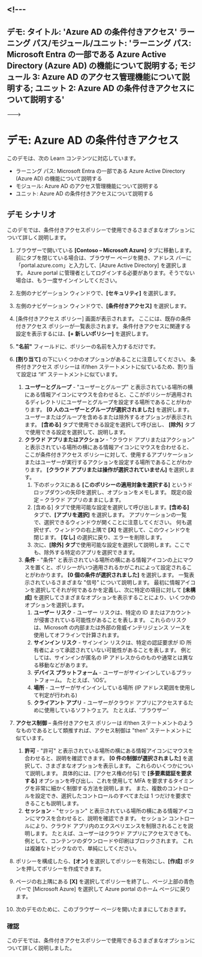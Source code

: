 <a name="---"></a><!---
---
デモ: タイトル: 'Azure AD の条件付きアクセス' ラーニング パス/モジュール/ユニット: 'ラーニング パス: Microsoft Entra の一部である Azure Active Directory (Azure AD) の機能について説明する; モジュール 3: Azure AD のアクセス管理機能について説明する; ユニット 2: Azure AD の条件付きアクセスについて説明する'
---
--->


# <a name="demo-azure-ad-conditional-access"></a>デモ: Azure AD の条件付きアクセス

このデモは、次の Learn コンテンツに対応しています。

- ラーニング パス: Microsoft Entra の一部である Azure Active Directory (Azure AD) の機能について説明する
- モジュール: Azure AD のアクセス管理機能について説明する
- ユニット: Azure AD の条件付きアクセスについて説明する

## <a name="demo-scenario"></a>デモ シナリオ

このデモでは、条件付きアクセスポリシーで使用できるさまざまなオプションについて詳しく説明します。

1. ブラウザーで開いている **[Contoso – Microsoft Azure]** タブに移動します。 前にタブを閉じている場合は、ブラウザー ページを開き、アドレス バーに「portal.azure.com」と入力して、[Azure Active Directory] を選択します。 Azure portal に管理者としてログインする必要があります。そうでない場合は、もう一度サインインしてください。

1. 左側のナビゲーション ウィンドウで、**[セキュリティ]** を選択します。

1. 左側のナビゲーション ウィンドウで、**[条件付きアクセス]** を選択します。

1. [条件付きアクセス ポリシー] 画面が表示されます。 ここには、既存の条件付きアクセス ポリシーが一覧表示されます。 条件付きアクセスに関連する設定を表示するには、**[+ 新しいポリシー]** を選択します。

1. **"名前"** フィールドに、ポリシーの名前を入力するだけです。

1. **[割り当て]** の下にいくつかのオプションがあることに注意してください。  条件付きアクセス ポリシーは if/then ステートメントに似ているため、割り当て設定は “if” ステートメントに似ています。
    1. **ユーザーとグループ** - "ユーザーとグループ" と表示されている場所の横にある情報アイコンにマウスを合わせると、ここがポリシーが適用されるディレクトリにユーザーとグループを設定する場所であることがわかります。 **[0 人のユーザーとグループが選択されました]** を選択します。  ユーザーまたはグループを含めるまたは除外するオプションが表示されます。 **[含める]** タブで使用できる設定を選択して呼び出し、 **[除外]** タブで使用できる設定を選択して、説明します。
    1. **クラウド アプリまたはアクション** - "クラウド アプリまたはアクション" と表示されている場所の横にある情報アイコンにマウスを合わせると、ここが条件付きアクセス ポリシーに対して、使用するアプリケーションまたはユーザーが実行するアクションを設定する場所であることがわかります。  **[クラウド アプリまたは操作が選択されていません]** を選択します。
        1. 下のボックスにある **[このポリシーの適用対象を選択する]** というドロップダウンの矢印を選択し、オプションをメモします。  既定の設定 – クラウド アプリのままにします。
        1. [含める] タブで使用可能な設定を選択して呼び出します。**[含める]** タブで、**[アプリを選択]** を選択します。  アプリケーションの一覧で、選択できるウィンドウが開くことに注意してください。  何も選択せず、ウィンドウの右上隅で **[X]** を選択して、このウィンドウを閉じます。 **[なし]** の選択に戻り、エラーを削除します。
        1. 次に、**[除外] タブ**で使用可能な設定を選択して説明します。ここでも、除外する特定のアプリを選択できます。
    1. **条件** - "条件" と表示されている場所の横にある情報アイコンの上にマウスを置くと、ポリシーがいつ適用されるかがこれによって設定されることがわかります。 **[0 個の条件が選択されました]** を選択します。 一覧表示されているさまざまな "信号" について説明します。   最初に情報アイコンを選択してそれが何であるかを定義し、次に特定の項目に対して **[未構成]** を選択してさまざまなオプションを表示することにより、いくつかのオプションを選択します。
        1. **ユーザー リスク** - ユーザー リスクは、特定の ID またはアカウントが侵害されている可能性があることを表します。 これらのリスクは、Microsoft の内部または外部の脅威インテリジェンス ソースを使用してオフラインで計算されます。
        1. **サインイン リスク** - サインイン リスクは、特定の認証要求が ID 所有者によって承認されていない可能性があることを表します。 例としては、サインインが匿名の IP アドレスからのものや通常とは異なる移動などがあります。
        1. **デバイス プラットフォーム** - ユーザーがサインインしているプラットフォーム。 たとえば、'iOS’。
        1. **場所** - ユーザーがサインインしている場所 (IP アドレス範囲を使用して判定が行われる)
        1. **クライアント アプリ** - ユーザーがクラウド アプリにアクセスするために使用しているソフトウェア。 たとえば、'ブラウザー’

1. **アクセス制御** – 条件付きアクセス ポリシーは if/then ステートメントのようなものであるとして類推すれば、アクセス制御は "then" ステートメントに似ています。
    1. **許可** - "許可" と表示されている場所の横にある情報アイコンにマウスを合わせると、説明を確認できます。  **[0 件の制御が選択されました]** を選択して、さまざまなオプションを表示します。  これらのいくつかについて説明します。  具体的には、[アクセス権の付与] で **[多要素認証を要求する]** オプションを呼び出し、これを使用して MFA を要求するタイミングを非常に細かく制御する方法を説明します。   また、複数のコントロールを設定でき、選択したコントロールのすべてまたは 1 つだけを要求できることも説明します。
    1. **セッション** - "セッション" と表示されている場所の横にある情報アイコンにマウスを合わせると、説明を確認できます。  セッション コントロールにより、クラウド アプリ内のエクスペリエンスを制限されることを説明します。  たとえば、ユーザーはクラウド アプリにアクセスできても、例として、コンテンツのダウンロードや印刷はブロックされます。  これは複雑なトピックなので、単純にしてください。

1. ポリシーを構成したら、**[オン]** を選択してポリシーを有効にし、**[作成]** ボタンを押してポリシーを作成できます。

1. ページの右上隅にある **[X]** を選択してポリシーを終了し、ページ上部の青色バーで [Microsoft Azure] を選択して Azure portal のホーム ページに戻ります。

1. 次のデモのために、このブラウザー ページを開いたままにしておきます。

### <a name="review"></a>確認

このデモでは、条件付きアクセスポリシーで使用できるさまざまなオプションについて詳しく説明しました。
